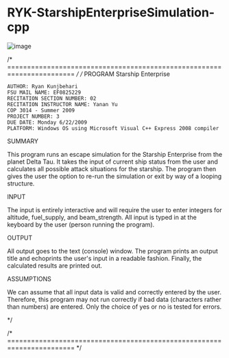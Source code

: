 # RYK-StarshipEnterpriseSimulation-cpp
![image](https://github.com/user-attachments/assets/161c13cf-79c4-473f-b13a-07d8a4aca009)

/* ======================================================================= */
/*	PROGRAM Starship Enterprise

    AUTHOR: Ryan Kunjbehari
    FSU MAIL NAME: EF0825229
    RECITATION SECTION NUMBER: 02
    RECITATION INSTRUCTOR NAME: Yanan Yu
    COP 3014 - Summer 2009
    PROJECT NUMBER: 3
    DUE DATE: Monday 6/22/2009
    PLATFORM: Windows OS using Microsoft Visual C++ Express 2008 compiler

SUMMARY

This program runs an escape simulation for the Starship Enterprise from the
planet Delta Tau.  It takes the input of current ship status from the user 
and calculates all possible attack situations for the starship.  The 
program then gives the user the option to re-run the simulation or exit by 
way of a looping structure.

INPUT

The input is entirely interactive and will require the user to enter integers 
for altitude, fuel_supply, and beam_strength.  All input is typed in at the
keyboard by the user (person running the program). 

OUTPUT

All output goes to the text (console) window.  The program prints an output 
title and echoprints the user's input in a readable fashion.  Finally, the 
calculated results are printed out. 

ASSUMPTIONS

We can assume that all input data is valid and correctly entered by the 
user.  Therefore, this program may not run correctly if bad data (characters
rather than numbers) are entered.  Only the choice of yes or no is tested
for errors.

*/

/* ======================================================================= */

